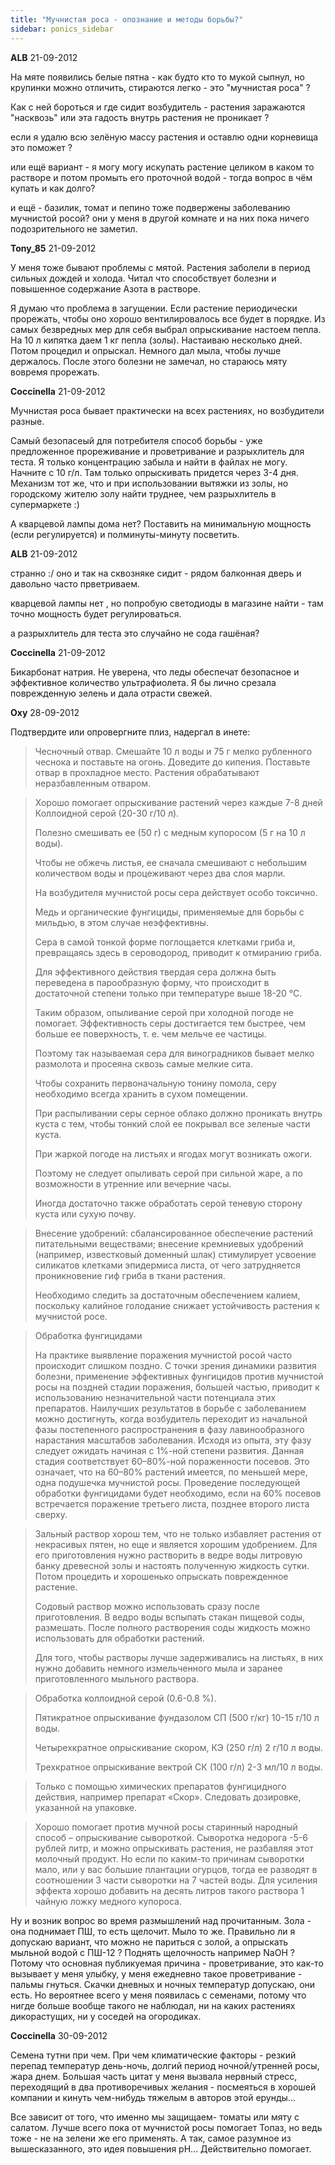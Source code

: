 ```yaml
---
title: "Мучнистая роса - опознание и методы борьбы?"
sidebar: ponics_sidebar
---
```


**ALB** 21-09-2012

На мяте появились белые пятна - как будто кто то мукой сыпнул, но крупинки можно отличить, стираются легко - это "мучнистая роса" ?

Как с ней бороться и где сидит возбудитель - растения заражаются "насквозь" или эта гадость внутрь растения не проникает ? 

если я удалю всю зелёную массу растения и оставлю одни корневища это поможет ?

или ещё вариант - я могу могу искупать растение целиком в каком то растворе и потом промыть его проточной водой - тогда вопрос в чём купать и как долго?

и ещё - базилик, томат и пепино тоже подвержены заболеванию мучнистой росой? они у меня в другой комнате и на них пока ничего подозрительного не заметил.


**Tony_85** 21-09-2012

У меня тоже бывают проблемы с мятой. Растения заболели в период сильных дождей и холода. Читал что способствует болезни и повышенное содержание Азота в растворе.

Я думаю что проблема в загущении. Если растение периодически прорежать, чтобы оно хорошо вентилировалось все будет в порядке. Из самых безвредных мер для себя выбрал опрыскивание настоем пепла. На 10 л кипятка даем 1 кг пепла (золы). Настаиваю несколько дней. Потом процедил и опрыскал. Немного дал мыла, чтобы лучше держалось. После этого болезни не замечал, но стараюсь мяту вовремя прорежать.


**Coccinella** 21-09-2012

Мучнистая роса бывает практически на всех растениях, но возбудители разные. 

Самый безопасеый для потребителя способ борьбы - уже предложенное прореживание и проветривание и разрыхлитель для теста. Я только концентрацию забыла и найти в файлах не могу. Начните с 10 г/л. Там только опрыскивать придется через 3-4 дня. Механизм тот же, что и при использовании вытяжки из золы, но городскому жителю золу найти труднее, чем разрыхлитель в супермаркете :)

А кварцевой лампы дома нет? Поставить на минимальную мощность (если регулируется) и полминуты-минуту посветить.


**ALB** 21-09-2012

странно :/ оно и так на сквозняке сидит - рядом балконная дверь и давольно часто прветриваем.

кварцевой лампы нет , но попробую светодиоды в магазине найти - там точно мощность будет регулироваться.

а разрыхлитель для теста это случайно не сода гашёная?


**Coccinella** 21-09-2012

Бикарбонат натрия. Не уверена, что леды обеспечат безопасное и эффективное количество ультрафиолета. Я бы лично срезала поврежденную зелень и дала отрасти свежей.


**Oxy** 28-09-2012

Подтвердите или опровергните плиз, надергал в инете:

>  Чесночный отвар. Смешайте 10 л воды и 75 г мелко рубленного чеснока и поставьте на огонь. Доведите до кипения. Поставьте отвар в прохладное место. Растения обрабатывают неразбавленным отваром.

> Хорошо помогает опрыскивание растений через каждые 7-8 дней Коллоидной серой (20-30 г/10 л).
> 
> Полезно смешивать ее (50 г) с медным купоросом (5 г на 10 л воды).
> 
> Чтобы не обжечь листья, ее сначала смешивают с небольшим количеством воды и процеживают через два слоя марли.
> 
> На возбудителя мучнистой росы сера действует особо токсично.
> 
> Медь и органические фунгициды, применяемые для борьбы с мильдью, в этом случае неэффективны. 
> 
> Сера в самой тонкой форме поглощается клетками гриба и, превращаясь здесь в сероводород, приводит к отмиранию гриба.
> 
> Для эффективного действия твердая сера должна быть переведена в парообразную форму, что происходит в достаточной степени только при температуре выше 18-20 °С. 
> 
> Таким образом, опыливание серой при холодной погоде не помогает. Эффективность серы достигается тем быстрее, чем больше ее поверхность, т. е. чем мельче ее частицы.
> 
> Поэтому так называемая сера для виноградников бывает мелко размолота и просеяна сквозь самые мелкие сита.
> 
> Чтобы сохранить первоначальную тонину помола, серу необходимо всегда хранить в сухом помещении.
> 
> При распыливании серы серное облако должно проникать внутрь куста с тем, чтобы тонкий слой ее покрывал все зеленые части куста.
> 
> При жаркой погоде на листьях и ягодах могут возникать ожоги.
> 
> Поэтому не следует опыливать серой при сильной жаре, а по возможности в утренние или вечерние часы.
> 
> Иногда достаточно также обработать серой теневую сторону куста или сухую почву.

> Внесение удобрений: сбалансированное обеспечение растений питательными веществами; внесение кремниевых удобрений (например, известковый доменный шлак) стимулирует усвоение силикатов клетками эпидермиса листа, от чего затрудняется проникновение гиф гриба в ткани растения.
> 
> Необходимо следить за достаточным обеспечением калием, поскольку калийное голодание снижает устойчивость растения к мучнистой росе.

> Обработка фунгицидами
> 
> На практике выявление поражения мучнистой росой часто происходит слишком поздно. С точки зрения динамики развития болезни, применение эффективных фунгицидов против мучнистой росы на поздней стадии поражения, большей частью, приводит к использованию незначительной части потенциала этих препаратов. Наилучших результатов в борьбе с заболеванием можно достигнуть, когда возбудитель переходит из начальной фазы постепенного распространения в фазу лавинообразного нарастания масштабов заболевания. Исходя из опыта, эту фазу следует ожидать начиная с 1%-ной степени развития. Данная стадия соответствует 60–80%-ной пораженности посевов. Это означает, что на 60–80% растений имеется, по меньшей мере, одна подушечка мучнистой росы. Проведение последующей обработки фунгицидами будет необходимо, если на 60% посевов встречается поражение третьего листа, позднее второго листа сверху.

> Зальный раствор хорош тем, что не только избавляет растения от некрасивых пятен, но еще и является хорошим удобрением. Для его приготовления нужно растворить в ведре воды литровую банку древесной золы и настоять полученную жидкость сутки. Потом процедить и хорошенько опрыскать поврежденное растение.
> 
> Содовый раствор можно использовать сразу после приготовления. В ведро воды вспыпать стакан пищевой соды, размешать. После полного растворения соды жидкость можно использовать для обработки растений.
> 
> Для того, чтобы растворы лучше задерживались на листьях, в них нужно добавить немного измельченного мыла и заранее приготовленного мыльного раствора.

> Обработка коллоидной серой (0.6-0.8 %).
> 
> Пятикратное опрыскивание фундазолом СП (500 г/кг) 10-15 г/10 л воды.
> 
> Четырехкратное опрыскивание скором, КЭ (250 г/л) 2 г/10 л воды.
> 
> Трехкратное опрыскивание вектрой СК (100 г/л) 2-3 мл/10 л воды.

> Только с помощью химических препаратов фунгицидного действия, например препарат «Скор». Следовать дозировке, указанной на упаковке.

> Хорошо помогает против мучной росы старинный народный способ – опрыскивание сывороткой. Сыворотка недорога -5-6 рублей литр, и можно опрыскивать растения, не разбавляя этот молочный продукт. Но если по каким-то причинам сыворотки мало, или у вас большие плантации огурцов, тогда ее разводят в соотношении 3 части сыворотки на 7 частей воды. Для усиления эффекта хорошо добавить на десять литров такого раствора 1 чайную ложку медного купороса.

Ну и возник вопрос во время размышлений над прочитанным. Зола - она поднимает ПШ, то есть щелочит. Мыло то же. Правильно ли я допускаю вариант, что можно не париться с золой, а опрыскать мыльной водой с ПШ-12 ? Поднять щелочность например NaOH ? Потому что основная публикуемая причина - проветривание, это как-то вызывает у меня улыбку, у меня ежедневно такое проветривание - пальмы гнуться. Скачки дневных и ночных температур допускаю, они есть. Но вероятнее всего у меня появилась с семенами, потому что нигде больше вообще такого не наблюдал, ни на каких растениях дикорастущих, ни у соседей на огородиках.


**Coccinella** 30-09-2012

Семена тутни при чем. При чем климатические факторы - резкий перепад температур день-ночь, долгий период ночной/утренней росы, жара днем. Большая часть цитат у меня вызвала нервный стресс, переходящий в два противоречивых желания - посмеяться в хорошей компании и кинуть чем-нибудь тяжелым в авторов этой ерунды...

Все зависит от того, что именно мы защищаем- томаты или мяту с салатом. Лучше всего пока от мучнистой росы помогает Топаз, но ведь тоже - не на зелени же его применять. А так, самое разумное из вышесказанного, это идея повышения рН... Действительно помогает.


